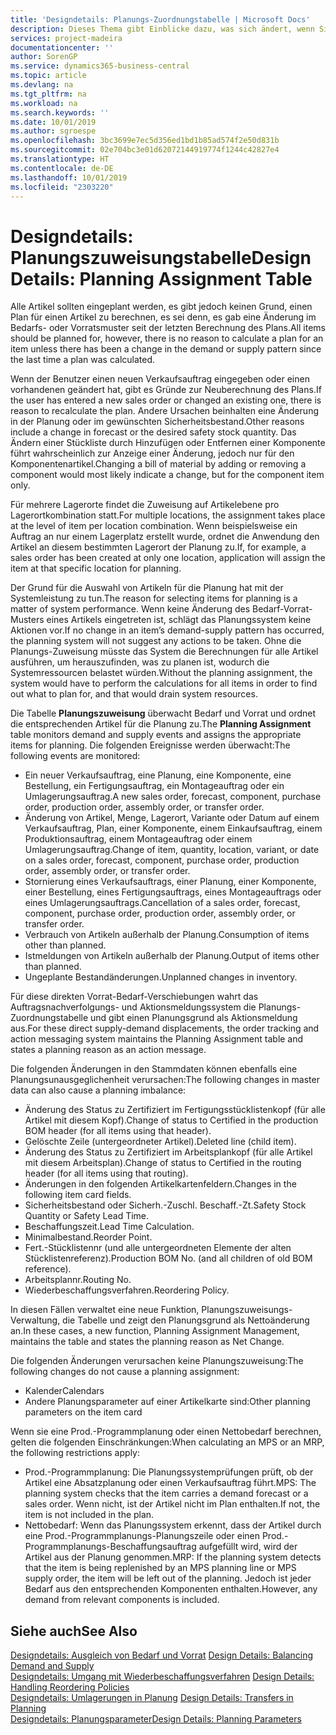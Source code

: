 ```yaml
---
title: 'Designdetails: Planungs-Zuordnungstabelle | Microsoft Docs'
description: Dieses Thema gibt Einblicke dazu, was sich ändert, wenn Sie einen Artikel für die Planung ändern.
services: project-madeira
documentationcenter: ''
author: SorenGP
ms.service: dynamics365-business-central
ms.topic: article
ms.devlang: na
ms.tgt_pltfrm: na
ms.workload: na
ms.search.keywords: ''
ms.date: 10/01/2019
ms.author: sgroespe
ms.openlocfilehash: 3bc3699e7ec5d356ed1bd1b85ad574f2e50d831b
ms.sourcegitcommit: 02e704bc3e01d62072144919774f1244c42827e4
ms.translationtype: HT
ms.contentlocale: de-DE
ms.lasthandoff: 10/01/2019
ms.locfileid: "2303220"
---
```

# <a name="design-details-planning-assignment-table"></a><span data-ttu-id="ecd97-103">Designdetails: Planungszuweisungstabelle</span><span class="sxs-lookup"><span data-stu-id="ecd97-103">Design Details: Planning Assignment Table</span></span>
<span data-ttu-id="ecd97-104">Alle Artikel sollten eingeplant werden, es gibt jedoch keinen Grund, einen Plan für einen Artikel zu berechnen, es sei denn, es gab eine Änderung im Bedarfs- oder Vorratsmuster seit der letzten Berechnung des Plans.</span><span class="sxs-lookup"><span data-stu-id="ecd97-104">All items should be planned for, however, there is no reason to calculate a plan for an item unless there has been a change in the demand or supply pattern since the last time a plan was calculated.</span></span>  

<span data-ttu-id="ecd97-105">Wenn der Benutzer einen neuen Verkaufsauftrag eingegeben oder einen vorhandenen geändert hat, gibt es Gründe zur Neuberechnung des Plans.</span><span class="sxs-lookup"><span data-stu-id="ecd97-105">If the user has entered a new sales order or changed an existing one, there is reason to recalculate the plan.</span></span> <span data-ttu-id="ecd97-106">Andere Ursachen beinhalten eine Änderung in der Planung oder im gewünschten Sicherheitsbestand.</span><span class="sxs-lookup"><span data-stu-id="ecd97-106">Other reasons include a change in forecast or the desired safety stock quantity.</span></span> <span data-ttu-id="ecd97-107">Das Ändern einer Stückliste durch Hinzufügen oder Entfernen einer Komponente führt wahrscheinlich zur Anzeige einer Änderung, jedoch nur für den Komponentenartikel.</span><span class="sxs-lookup"><span data-stu-id="ecd97-107">Changing a bill of material by adding or removing a component would most likely indicate a change, but for the component item only.</span></span>  

<span data-ttu-id="ecd97-108">Für mehrere Lagerorte findet die Zuweisung auf Artikelebene pro Lagerortkombination statt.</span><span class="sxs-lookup"><span data-stu-id="ecd97-108">For multiple locations, the assignment takes place at the level of item per location combination.</span></span> <span data-ttu-id="ecd97-109">Wenn beispielsweise ein Auftrag an nur einem Lagerplatz erstellt wurde, ordnet die Anwendung den Artikel an diesem bestimmten Lagerort der Planung zu.</span><span class="sxs-lookup"><span data-stu-id="ecd97-109">If, for example, a sales order has been created at only one location, application will assign the item at that specific location for planning.</span></span>  

<span data-ttu-id="ecd97-110">Der Grund für die Auswahl von Artikeln für die Planung hat mit der Systemleistung zu tun.</span><span class="sxs-lookup"><span data-stu-id="ecd97-110">The reason for selecting items for planning is a matter of system performance.</span></span> <span data-ttu-id="ecd97-111">Wenn keine Änderung des Bedarf-Vorrat-Musters eines Artikels eingetreten ist, schlägt das Planungssystem keine Aktionen vor.</span><span class="sxs-lookup"><span data-stu-id="ecd97-111">If no change in an item’s demand-supply pattern has occurred, the planning system will not suggest any actions to be taken.</span></span> <span data-ttu-id="ecd97-112">Ohne die Planungs-Zuweisung müsste das System die Berechnungen für alle Artikel ausführen, um herauszufinden, was zu planen ist, wodurch die Systemressourcen belastet würden.</span><span class="sxs-lookup"><span data-stu-id="ecd97-112">Without the planning assignment, the system would have to perform the calculations for all items in order to find out what to plan for, and that would drain system resources.</span></span>  

<span data-ttu-id="ecd97-113">Die Tabelle **Planungszuweisung** überwacht Bedarf und Vorrat und ordnet die entsprechenden Artikel für die Planung zu.</span><span class="sxs-lookup"><span data-stu-id="ecd97-113">The **Planning Assignment** table monitors demand and supply events and assigns the appropriate items for planning.</span></span> <span data-ttu-id="ecd97-114">Die folgenden Ereignisse werden überwacht:</span><span class="sxs-lookup"><span data-stu-id="ecd97-114">The following events are monitored:</span></span>  

* <span data-ttu-id="ecd97-115">Ein neuer Verkaufsauftrag, eine Planung, eine Komponente, eine Bestellung, ein Fertigungsauftrag, ein Montageauftrag oder ein Umlagerungsauftrag.</span><span class="sxs-lookup"><span data-stu-id="ecd97-115">A new sales order, forecast, component, purchase order, production order, assembly order, or transfer order.</span></span>  
* <span data-ttu-id="ecd97-116">Änderung von Artikel, Menge, Lagerort, Variante oder Datum auf einem Verkaufsauftrag, Plan, einer Komponente, einem Einkaufsauftrag, einem Produktionsauftrag, einem Montageauftrag oder einem Umlagerungsauftrag.</span><span class="sxs-lookup"><span data-stu-id="ecd97-116">Change of item, quantity, location, variant, or date on a sales order, forecast, component, purchase order, production order, assembly order, or transfer order.</span></span>  
* <span data-ttu-id="ecd97-117">Stornierung eines Verkaufsauftrags, einer Planung, einer Komponente, einer Bestellung, eines Fertigungsauftrags, eines Montageauftrags oder eines Umlagerungsauftrags.</span><span class="sxs-lookup"><span data-stu-id="ecd97-117">Cancellation of a sales order, forecast, component, purchase order, production order, assembly order, or transfer order.</span></span>  
* <span data-ttu-id="ecd97-118">Verbrauch von Artikeln außerhalb der Planung.</span><span class="sxs-lookup"><span data-stu-id="ecd97-118">Consumption of items other than planned.</span></span>  
* <span data-ttu-id="ecd97-119">Istmeldungen von Artikeln außerhalb der Planung.</span><span class="sxs-lookup"><span data-stu-id="ecd97-119">Output of items other than planned.</span></span>  
* <span data-ttu-id="ecd97-120">Ungeplante Bestandänderungen.</span><span class="sxs-lookup"><span data-stu-id="ecd97-120">Unplanned changes in inventory.</span></span>  

<span data-ttu-id="ecd97-121">Für diese direkten Vorrat-Bedarf-Verschiebungen wahrt das Auftragsnachverfolgungs- und Aktionsmeldungssystem die Planungs-Zuordnungstabelle und gibt einen Planungsgrund als Aktionsmeldung aus.</span><span class="sxs-lookup"><span data-stu-id="ecd97-121">For these direct supply-demand displacements, the order tracking and action messaging system maintains the Planning Assignment table and states a planning reason as an action message.</span></span>  

<span data-ttu-id="ecd97-122">Die folgenden Änderungen in den Stammdaten können ebenfalls eine Planungsunausgeglichenheit verursachen:</span><span class="sxs-lookup"><span data-stu-id="ecd97-122">The following changes in master data can also cause a planning imbalance:</span></span>  

* <span data-ttu-id="ecd97-123">Änderung des Status zu Zertifiziert im Fertigungsstücklistenkopf (für alle Artikel mit diesem Kopf).</span><span class="sxs-lookup"><span data-stu-id="ecd97-123">Change of status to Certified in the production BOM header (for all items using that header).</span></span>  
* <span data-ttu-id="ecd97-124">Gelöschte Zeile (untergeordneter Artikel).</span><span class="sxs-lookup"><span data-stu-id="ecd97-124">Deleted line (child item).</span></span>  
* <span data-ttu-id="ecd97-125">Änderung des Status zu Zertifiziert im Arbeitsplankopf (für alle Artikel mit diesem Arbeitsplan).</span><span class="sxs-lookup"><span data-stu-id="ecd97-125">Change of status to Certified in the routing header (for all items using that routing).</span></span>  
* <span data-ttu-id="ecd97-126">Änderungen in den folgenden Artikelkartenfeldern.</span><span class="sxs-lookup"><span data-stu-id="ecd97-126">Changes in the following item card fields.</span></span>  
* <span data-ttu-id="ecd97-127">Sicherheitsbestand oder Sicherh.-Zuschl. Beschaff.-Zt.</span><span class="sxs-lookup"><span data-stu-id="ecd97-127">Safety Stock Quantity or Safety Lead Time.</span></span>  
* <span data-ttu-id="ecd97-128">Beschaffungszeit.</span><span class="sxs-lookup"><span data-stu-id="ecd97-128">Lead Time Calculation.</span></span>  
* <span data-ttu-id="ecd97-129">Minimalbestand.</span><span class="sxs-lookup"><span data-stu-id="ecd97-129">Reorder Point.</span></span>  
* <span data-ttu-id="ecd97-130">Fert.-Stücklistennr (und alle untergeordneten Elemente der alten Stücklistenreferenz).</span><span class="sxs-lookup"><span data-stu-id="ecd97-130">Production BOM No. (and all children of old BOM reference).</span></span>  
* <span data-ttu-id="ecd97-131">Arbeitsplannr.</span><span class="sxs-lookup"><span data-stu-id="ecd97-131">Routing No.</span></span>  
* <span data-ttu-id="ecd97-132">Wiederbeschaffungsverfahren.</span><span class="sxs-lookup"><span data-stu-id="ecd97-132">Reordering Policy.</span></span>  

<span data-ttu-id="ecd97-133">In diesen Fällen verwaltet eine neue Funktion, Planungszuweisungs-Verwaltung, die Tabelle und zeigt den Planungsgrund als Nettoänderung an.</span><span class="sxs-lookup"><span data-stu-id="ecd97-133">In these cases, a new function, Planning Assignment Management, maintains the table and states the planning reason as Net Change.</span></span>  

<span data-ttu-id="ecd97-134">Die folgenden Änderungen verursachen keine Planungszuweisung:</span><span class="sxs-lookup"><span data-stu-id="ecd97-134">The following changes do not cause a planning assignment:</span></span>  

* <span data-ttu-id="ecd97-135">Kalender</span><span class="sxs-lookup"><span data-stu-id="ecd97-135">Calendars</span></span>  
* <span data-ttu-id="ecd97-136">Andere Planungsparameter auf einer Artikelkarte sind:</span><span class="sxs-lookup"><span data-stu-id="ecd97-136">Other planning parameters on the item card</span></span>  

<span data-ttu-id="ecd97-137">Wenn sie eine Prod.-Programmplanung oder einen Nettobedarf berechnen, gelten die folgenden Einschränkungen:</span><span class="sxs-lookup"><span data-stu-id="ecd97-137">When calculating an MPS or an MRP, the following restrictions apply:</span></span>  

* <span data-ttu-id="ecd97-138">Prod.-Programmplanung: Die Planungssystemprüfungen prüft, ob der Artikel eine Absatzplanung oder einen Verkaufsauftrag führt.</span><span class="sxs-lookup"><span data-stu-id="ecd97-138">MPS: The planning system checks that the item carries a demand forecast or a sales order.</span></span> <span data-ttu-id="ecd97-139">Wenn nicht, ist der Artikel nicht im Plan enthalten.</span><span class="sxs-lookup"><span data-stu-id="ecd97-139">If not, the item is not included in the plan.</span></span>  
* <span data-ttu-id="ecd97-140">Nettobedarf: Wenn das Planungssystem erkennt, dass der Artikel durch eine Prod.-Programmplanungs-Planungszeile oder einen Prod.-Programmplanungs-Beschaffungsauftrag aufgefüllt wird, wird der Artikel aus der Planung genommen.</span><span class="sxs-lookup"><span data-stu-id="ecd97-140">MRP: If the planning system detects that the item is being replenished by an MPS planning line or MPS supply order, the item will be left out of the planning.</span></span> <span data-ttu-id="ecd97-141">Jedoch ist jeder Bedarf aus den entsprechenden Komponenten enthalten.</span><span class="sxs-lookup"><span data-stu-id="ecd97-141">However, any demand from relevant components is included.</span></span>  

## <a name="see-also"></a><span data-ttu-id="ecd97-142">Siehe auch</span><span class="sxs-lookup"><span data-stu-id="ecd97-142">See Also</span></span>  
<span data-ttu-id="ecd97-143">[Designdetails: Ausgleich von Bedarf und Vorrat](design-details-balancing-demand-and-supply.md) </span><span class="sxs-lookup"><span data-stu-id="ecd97-143">[Design Details: Balancing Demand and Supply](design-details-balancing-demand-and-supply.md) </span></span>  
<span data-ttu-id="ecd97-144">[Designdetails: Umgang mit Wiederbeschaffungsverfahren](design-details-handling-reordering-policies.md) </span><span class="sxs-lookup"><span data-stu-id="ecd97-144">[Design Details: Handling Reordering Policies](design-details-handling-reordering-policies.md) </span></span>  
<span data-ttu-id="ecd97-145">[Designdetails: Umlagerungen in Planung](design-details-transfers-in-planning.md) </span><span class="sxs-lookup"><span data-stu-id="ecd97-145">[Design Details: Transfers in Planning](design-details-transfers-in-planning.md) </span></span>  
[<span data-ttu-id="ecd97-146">Designdetails: Planungsparameter</span><span class="sxs-lookup"><span data-stu-id="ecd97-146">Design Details: Planning Parameters</span></span>](design-details-planning-parameters.md)  
